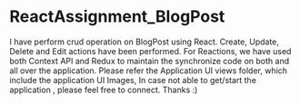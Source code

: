 # ReactAssignment_BlogPost


I have perform crud operation on BlogPost using React.
Create, Update, Delete and Edit actions have been performed.
For Reactions, we have used both Context API and Redux to maintain the synchronize code on both and all over the application.
Please refer the Application UI views folder, which include the application UI Images, 
In case not able to get/start the application , please feel free to connect. Thanks :)
